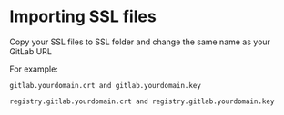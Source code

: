 # Importing SSL files

Copy your SSL files to SSL folder and change the same name as your GitLab URL

For example:

   ```
gitlab.yourdomain.crt and gitlab.yourdomain.key

registry.gitlab.yourdomain.crt and registry.gitlab.yourdomain.key
   ```